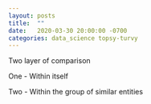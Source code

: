 ```yaml
---
layout: posts
title:  ""
date:   2020-03-30 20:00:00 -0700
categories: data_science topsy-turvy
---
```


Two layer of comparison

One - Within itself

Two - Within the group of similar entities
